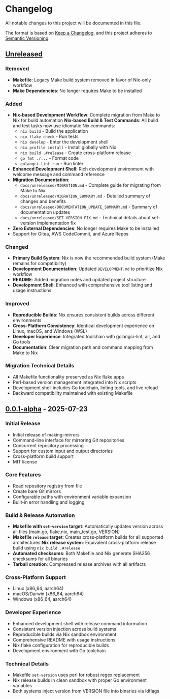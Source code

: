 # Changelog

All notable changes to this project will be documented in this file.

The format is based on [Keep a Changelog](https://keepachangelog.com/en/1.0.0/),
and this project adheres to [Semantic Versioning](https://semver.org/spec/v2.0.0.html).

## [Unreleased]

### Removed

- **Makefile**: Legacy Make build system removed in favor of Nix-only workflow
- **Make Dependencies**: No longer requires Make to be installed

### Added

- **Nix-based Development Workflow**: Complete migration from Make to Nix for build automation
  **Nix-based Build & Test Commands**: All build and test tasks now use idiomatic Nix commands:
  - `nix build` - Build the application
  - `nix flake check` - Run tests
  - `nix develop` - Enter the development shell
  - `nix profile install` - Install globally with Nix
  - `nix build .#release` - Create cross-platform release
  - `go fmt ./...` - Format code
  - `golangci-lint run` - Run linter
- **Enhanced Development Shell**: Rich development environment with welcome message and command reference
- **Migration Documentation**:
  - `docs/unreleased/MIGRATION.md` - Complete guide for migrating from Make to Nix
  - `docs/unreleased/MIGRATION_SUMMARY.md` - Detailed summary of changes and benefits
  - `docs/unreleased/DOCUMENTATION_UPDATE_SUMMARY.md` - Summary of documentation updates
  - `docs/unreleased/SET_VERSION_FIX.md` - Technical details about set-version implementation fix
- **Zero External Dependencies**: No longer requires Make to be installed
- Support for Gitea, AWS CodeCommit, and Azure Repos

### Changed

- **Primary Build System**: Nix is now the recommended build system (Make remains for compatibility)
- **Development Documentation**: Updated `DEVELOPMENT.md` to prioritize Nix workflow
- **README**: Added migration notes and updated project structure
- **Development Shell**: Enhanced with comprehensive tool listing and usage instructions

### Improved

- **Reproducible Builds**: Nix ensures consistent builds across different environments
- **Cross-Platform Consistency**: Identical development experience on Linux, macOS, and Windows (WSL)
- **Developer Experience**: Integrated toolchain with golangci-lint, air, and Go tools
- **Documentation**: Clear migration path and command mapping from Make to Nix

### Migration Technical Details

- All Makefile functionality preserved as Nix flake apps
- Perl-based version management integrated into Nix scripts
- Development shell includes Go toolchain, linting tools, and live reload
- Backward compatibility maintained with existing Makefile

## [0.0.1-alpha] - 2025-07-23

### Initial Release

- Initial release of making-mirrors
- Command-line interface for mirroring Git repositories
- Concurrent repository processing
- Support for custom input and output directories
- Cross-platform build support
- MIT license

### Core Features

- Read repository registry from file
- Create bare Git mirrors
- Configurable paths with environment variable expansion
- Built-in error handling and logging

### Build & Release Automation

- **Makefile with `set-version` target**: Automatically updates version across all files (main.go, flake.nix, main_test.go, VERSION)
- **Makefile `release` target**: Creates cross-platform builds for all supported architectures
  **Nix release system**: Equivalent cross-platform release build using `nix build .#release`
- **Automated checksums**: Both Makefile and Nix generate SHA256 checksums for all binaries
- **Tarball creation**: Compressed release archives with all artifacts

### Cross-Platform Support

- Linux (x86_64, aarch64)
- macOS/Darwin (x86_64, aarch64)
- Windows (x86_64, aarch64)

### Developer Experience

- Enhanced development shell with release command information
- Consistent version injection across build systems
- Reproducible builds via Nix sandbox environment
- Comprehensive README with usage instructions
- Nix flake configuration for reproducible builds
- Development environment with Go toolchain

### Technical Details

- Makefile `set-version` uses perl for robust regex replacement
- Nix release builds in clean sandbox with proper Go environment variables
- Both systems inject version from VERSION file into binaries via ldflags

[Unreleased]: https://github.com/plnsc/making-mirrors/compare/v0.0.1-alpha...HEAD
[0.0.1-alpha]: https://github.com/plnsc/making-mirrors/releases/tag/v0.0.1-alpha

